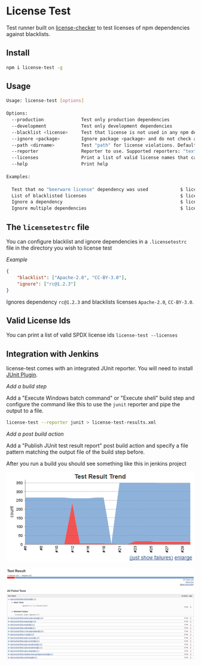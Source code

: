 # License Test

Test runner built on [license-checker](https://www.npmjs.com/package/license-checker) to test licenses of npm dependencies against blacklists.

## Install

```bash
npm i license-test -g
```

## Usage

```bash
Usage: license-test [options]

Options:
  --production              Test only production dependencies
  --development             Test only development dependencies
  --blacklist <license>     Test that license is not used in any npm dependency
  --ignore <package>        Ignore package <package> and do not check against blacklist
  --path <dirname>          Test "path" for license violations. Defaults to current directory
  --reporter                Reporter to use. Supported reporters: "text", "junit"
  --licenses                Print a list of valid license names that can be used in blacklist
  --help                    Print help

Examples:

  Test that no "beerware license" dependency was used            $ license-test --blacklist Beerware
  List of blacklisted licenses                                   $ license-test --blacklist beerware --blacklist AGPL-3.0
  Ignore a dependency                                            $ license-test --ignore yargs@10.0.3
  Ignore multiple dependencies                                   $ license-test --ignore yargs@10.0.3 --ignore doctrine@2.1.0
```

## The `licensetestrc` file

You can configure blacklist and ignore dependencies in a `.licensetestrc` file in the directory you wish to license test

*Example*

```json
{
    "blacklist": ["Apache-2.0", "CC-BY-3.0"],
    "ignore": ["rc@1.2.3"]
}
```

Ignores dependency `rc@1.2.3` and blacklists licenses `Apache-2.0`, `CC-BY-3.0`.

## Valid License Ids

You can print a list of valid SPDX license ids `license-test --licenses`

## Integration with Jenkins

license-test comes with an integrated JUnit reporter. You will need to install [JUnit Plugin](https://wiki.jenkins.io/display/JENKINS/JUnit+Plugin).

*Add a build step*

Add a "Execute Windows batch command" or "Execute shell" build step and configure the command like this to use the `junit` reporter and pipe the output to a file.

```bash
license-test --reporter junit > license-test-results.xml
```

*Add a post build action*

Add a "Publish JUnit test result report" post build action and specify a file pattern matching the output file of the build step before.

After you run a build you should see something like this in jenkins project

![Test Result Trend](https://github.com/Softwarepark/license-test/blob/master/assets/jenkins-test-overview.png)

![Test Result](https://github.com/Softwarepark/license-test/blob/master/assets/jenkins-test-detail.png)

